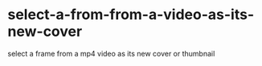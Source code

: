 # select-a-from-from-a-video-as-its-new-cover
select a frame from a mp4 video as its new cover or thumbnail
